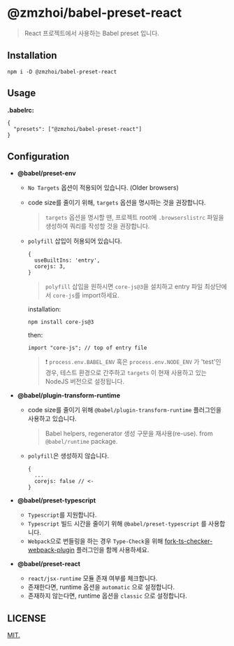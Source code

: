 # @zmzhoi/babel-preset-react

> React 프로젝트에서 사용하는 Babel preset 입니다.

## Installation

```
npm i -D @zmzhoi/babel-preset-react
```

## Usage

**.babelrc:**

```
{
  "presets": ["@zmzhoi/babel-preset-react"]
}
```

## Configuration

- **@babel/preset-env**

  - `No Targets` 옵션이 적용되어 있습니다. (Older browsers)
  - code size를 줄이기 위해, `targets` 옵션을 명시하는 것을 권장합니다.
    > `targets` 옵션을 명시할 땐, 프로젝트 root에 `.browserslistrc` 파일을 생성하여 쿼리를 작성할 것을 권장합니다.
  - `polyfill` 삽입이 허용되어 있습니다.

    ```
    {
      useBuiltIns: 'entry',
      corejs: 3,
    }
    ```

    > `polyfill` 삽입을 원하시면 `core-js@3`을 설치하고 entry 파일 최상단에서 `core-js`를 import하세요.

    installation:

    ```
    npm install core-js@3
    ```

    then:

    ```
    import "core-js"; // top of entry file
    ```

    > ❗️ `process.env.BABEL_ENV` 혹은 `process.env.NODE_ENV` 가 'test'인 경우, 테스트 환경으로 간주하고 `targets` 이 현재 사용하고 있는 NodeJS 버전으로 설정됩니다.

- **@babel/plugin-transform-runtime**

  - code size를 줄이기 위해 `@babel/plugin-transform-runtime` 플러그인을 사용하고 있습니다.
    > Babel helpers, regenerator 생성 구문을 재사용(re-use). from `@babel/runtime` package.
  - `polyfill`은 생성하지 않습니다.
    ```
    {
      ...
      corejs: false // <-
    }
    ```

- **@babel/preset-typescript**

  - `Typescript`를 지원합니다.
  - `Typescript` 빌드 시간을 줄이기 위해 `@babel/preset-typescript` 를 사용합니다.
  - `Webpack`으로 번들링을 하는 경우 `Type-Check`을 위해 [fork-ts-checker-webpack-plugin](https://github.com/TypeStrong/fork-ts-checker-webpack-plugin) 플러그인을 함께 사용하세요.

- **@babel/preset-react**
  - `react/jsx-runtime` 모듈 존재 여부를 체크합니다.
  - 존재한다면, runtime 옵션을 `automatic` 으로 설정합니다.
  - 존재하지 않는다면, runtime 옵션을 `classic` 으로 설정합니다.

## LICENSE

[MIT.](../../LICENSE)
